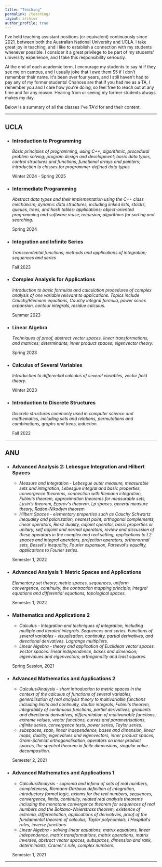 ```yaml
---
title: "Teaching"
permalink: /teaching/
layout: archive
author_profile: true
---
```


I've held teaching assistant positions (or equivalent) continuously since 2021, between both the Australian National University and UCLA. I take great joy in teaching, and I like to establish a connection with my students whenever possible. I consider it a great privilege to be part of my students' university experience, and I take this responsibility seriously.

 At the end of each academic term, I encourage my students to say hi if they see me on campus, and I usually joke that I owe them $5 if I don't remember their name. It's been over four years, and I still haven't had to pay any of my former students! Chances are that if you had me as a TA, I remember you and I care how you're doing, so feel free to reach out at any time and for any reason. Hearing from or seeing my former students always makes my day.

 Below is a summary of all the classes I've TA'd for and their content.

 ---

## UCLA

- ### Introduction to Programming  
  *Basic principles of programming, using C&plus;&plus;; algorithmic, procedural problem solving; program design and development; basic data types, control structures and functions; functional arrays and pointers; introduction to classes for programmer-defined data types.*

  Winter 2024 - Spring 2025

- ### Intermediate Programming  
  *Abstract data types and their implementation using the C&plus;&plus; class mechanism; dynamic data structures, including linked lists, stacks, queues, trees, and hash tables; applications; object-oriented programming and software reuse; recursion; algorithms for sorting and searching.*

  Spring 2024

- ### Integration and Infinite Series  
  *Transcendental functions; methods and applications of integration; sequences and series*

  Fall 2023

- ### Complex Analysis for Applications
  *Introduction to basic formulas and calculation procedures of complex analysis of one variable relevant to applications. Topics include Cauchy/Riemann equations, Cauchy integral formula, power series expansion, contour integrals, residue calculus.*

  Summer 2023

- ### Linear Algebra
  *Techniques of proof, abstract vector spaces, linear transformations, and matrices; determinants; inner product spaces; eigenvector theory.*

  Spring 2023

- ### Calculus of Several Variables
  *Introduction to differential calculus of several variables, vector field theory.*

  Winter 2023

- ### Introduction to Discrete Structures
  *Discrete structures commonly used in computer science and mathematics, including sets and relations, permutations and combinations, graphs and trees, induction.*

  Fall 2022

---

## ANU

- ### Advanced Analysis 2: Lebesgue Integration and Hilbert Spaces
  - *Measure and Integration - Lebesgue outer measure, measurable sets and integration, Lebesgue integral and basic properties, convergence theorems, connection with Riemann integration, Fubini's theorem, approximation theorems for measurable sets, Lusin's theorem, Egorov's theorem, Lp spaces, general measure theory, Radon-Nikodym theorem*
  - *Hilbert Spaces - elementary properties such as Cauchy Schwartz inequality and polarization, nearest point, orthogonal complements, linear operators, Riesz duality, adjoint operator, basic properties or unitary, self adjoint and normal operators, review and discussion of these operators in the complex and real setting, applications to L2 spaces and integral operators, projection operators, orthonormal sets, Bessel's inequality, Fourier expansion, Parseval's equality, applications to Fourier series.*

  Semester 1, 2022

- ### Advanced Analysis 1: Metric Spaces and Applications
  *Elementary set theory; metric spaces, sequences, uniform convergence, continuity, the contraction mapping principle; integral equations and differential equations, topological spaces.*

  Semester 1, 2022

- ### Mathematics and Applications 2
  - *Calculus - Integration and techniques of integration, including multiple and iterated integrals. Sequences and series. Functions of several variables - visualisation, continuity, partial derivatives, and directional derivatives. Lagrange multipliers.*
  - *Linear Algebra - theory and application of Euclidean vector spaces. Vector spaces: linear independence, bases and dimension; eigenvalues and eigenvectors; orthogonality and least squares.*

  Spring Session, 2021

- ### Advanced Mathematics and Applications 2
  - *Calculus/Analysis - short introduction to metric spaces in the context of the calculus of functions of several variables, generalisation of real analysis theory to multivariable functions including limits and continuity, double integrals, Fubini's theorem, integrability of continuous functions, partial derivatives, gradients and directional derivatives, differentiation of multivariable functions, extreme values, vector functions, curves and parametrisations, infinite series, convergence tests, power series, Taylor series.*
  - *subspaces, span, linear independence, bases and dimension, linear maps, duality, eigenvalues and eigenvectors, inner product spaces, Gram-Schmidt orthogonalisation, operators on inner product spaces, the spectral theorem in finite dimensions, singular value decomposition.*

  Semester 2, 2021

- ### Advanced Mathematics and Applications 1
  - *Calculus/Analysis - suprema and infima of sets of real numbers, completeness, Riemann-Darboux definition of integration, introductory formal logic, axioms for the real numbers, sequences, convergence, limits, continuity, related real analysis theorems including the monotone convergence theorem for sequences of real numbers and the Bolzano-Weierstrass theorem, existence of extrema, differentiation, applications of derivatives, proof of the fundamental theorem of calculus, Taylor polynomials, l'Hospital's rules, inverse functions.*
  - *Linear Algebra - solving linear equations, matrix equations, linear independence, matrix transformations, matrix operations, matrix inverses, abstract vector spaces, subspaces, dimension and rank, determinants, Cramer's rule, complex numbers.*

  Semester 1, 2021

---